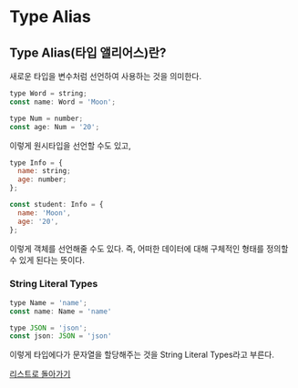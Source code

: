 # Type Alias
## Type Alias(타입 앨리어스)란?
새로운 타입을 변수처럼 선언하여 사용하는 것을 의미한다.
```jsx
type Word = string;
const name: Word = 'Moon';

type Num = number;
const age: Num = '20';
```
이렇게 원시타입을 선언할 수도 있고,  
```jsx
type Info = {
  name: string;
  age: number;
};

const student: Info = {
  name: 'Moon',
  age: '20',
};
```
이렇게 객체를 선언해줄 수도 있다. 즉, 어떠한 데이터에 대해 구체적인 형태를 정의할 수 있게 된다는 뜻이다.

### String Literal Types
```jsx
type Name = 'name';
const name: Name = 'name'

type JSON = 'json';
const json: JSON = 'json'
```
이렇게 타입에다가 문자열을 할당해주는 것을 String Literal Types라고 부른다.

[리스트로 돌아가기](https://github.com/MGanom/Studying)
